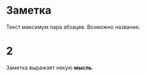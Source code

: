 # Заметка

Текст максимум пара абзацев. Возможно название.

# 2 

Заметка выражает некую **мысль**. 